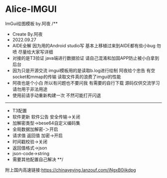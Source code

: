 # Alice-IMGUI
ImGui绘图模板 by.阿夜
/**
 * Create By.阿夜
 * 2022.09.27
 * AIDE全解 因为用的Android studio写 基本上移植过来到AIDE都有些小bug 勿喷 尽量给大家写详细
 * 对接的是T3验证 java端进行数据验证 请自己混淆和加固APP防止被小白拿到后台
 * 因为只是开源交流 imgui模板用的是读取b.log进行绘制 阿夜给个忠告 有空socket和mmap的传输 读取文件真的浪费了imgui的性能
 * 阿夜也是个小白 所以有问题也不要问我 有需要的自行下载 源码仅供交流学习 请勿用于非法用途
 * 使用前请手动重新构建一次 不然可能打开闪退
 ***************************************************
 * T3配置 
 * 软件更新 软件公告 安全传输->关闭
 * 加解密类型->bese64自定义编码集 
 * 全局数据加解密-＞开启
 * 请求值 返回值 加密->开启
 * 时间戳校验->关闭
 * 返回值格式->json
 * json-code->string
 * 需要其他配置自己解决 
 **/

附上国内高速链接:https://chinayeying.lanzouf.com/iNgxB0ijkdpg
